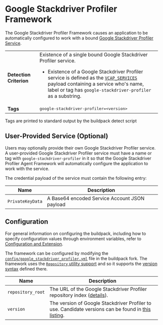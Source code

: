 # Google Stackdriver Profiler Framework
The Google Stackdriver Profiler Framework causes an application to be automatically configured to work with a bound [Google Stackdriver Profiler Service][].

<table>
  <tr>
    <td><strong>Detection Criterion</strong></td><td>Existence of a single bound Google Stackdriver Profiler service.
      <ul>
        <li>Existence of a Google Stackdriver Profiler service is defined as the <a href="http://docs.cloudfoundry.org/devguide/deploy-apps/environment-variable.html#VCAP-SERVICES"><code>VCAP_SERVICES</code></a> payload containing a service who's name, label or tag has <code>google-stackdriver-profiler</code> as a substring.</li>
      </ul>
    </td>
  </tr>
  <tr>
    <td><strong>Tags</strong></td>
    <td><tt>google-stackdriver-profiler=&lt;version&gt;</tt></td>
  </tr>
</table>
Tags are printed to standard output by the buildpack detect script

## User-Provided Service (Optional)
Users may optionally provide their own Google Stackdriver Profiler service. A user-provided Google Stackdriver Profiler service must have a name or tag with `google-stackdriver-profiler` in it so that the Google Stackdriver Profiler Agent Framework will automatically configure the application to work with the service.

The credential payload of the service must contain the following entry:

| Name | Description
| ---- | -----------
| `PrivateKeyData` | A Base64 encoded Service Account JSON payload

## Configuration
For general information on configuring the buildpack, including how to specify configuration values through environment variables, refer to [Configuration and Extension][].

The framework can be configured by modifying the [`config/google_stackdriver_profiler.yml`][] file in the buildpack fork.  The framework uses the [`Repository` utility support][repositories] and so it supports the [version syntax][] defined there.

| Name | Description
| ---- | -----------
| `repository_root` | The URL of the Google Stackdriver Profiler repository index ([details][repositories]).
| `version` | The version of Google Stackdriver Profiler to use. Candidate versions can be found in [this listing][].

[Configuration and Extension]: ../README.md#configuration-and-extension
[`config/google_stackdriver_profiler.yml`]: ../config/google_stackdriver_profiler.yml
[Google Stackdriver Profiler Service]: https://cloud.google.com/profiler/
[repositories]: extending-repositories.md
[this listing]: https://java-buildpack.cloudfoundry.org/google-stackdriver-profiler/bionic/x86_64/index.yml
[version syntax]: extending-repositories.md#version-syntax-and-ordering
